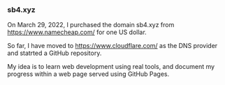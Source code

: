 ### sb4.xyz

On March 29, 2022, I purchased the domain sb4.xyz from https://www.namecheap.com/ for one US dollar.

So far, I have moved to https://www.cloudflare.com/ as the DNS provider and statrted a GitHub repository.  

My idea is to learn web development using real tools, and document my progress within a web page served using GitHub Pages.
